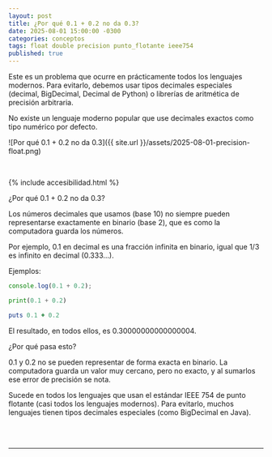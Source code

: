 ```yaml
---
layout: post
title: ¿Por qué 0.1 + 0.2 no da 0.3?
date: 2025-08-01 15:00:00 -0300
categories: conceptos
tags: float double precision punto_flotante ieee754
published: true
---
```


Este es un problema que ocurre en prácticamente todos los lenguajes modernos. Para evitarlo, debemos usar tipos decimales especiales (decimal, BigDecimal, Decimal de Python) o librerías de aritmética de precisión arbitraria.

No existe un lenguaje moderno popular que use decimales exactos como tipo numérico por defecto.

![Por qué 0.1 + 0.2 no da 0.3]({{ site.url }}/assets/2025-08-01-precision-float.png)


&nbsp;

{% include accesibilidad.html %}

¿Por qué 0.1 + 0.2 no da 0.3?

Los números decimales que usamos (base 10) no siempre pueden representarse exactamente en binario (base 2), que es como la computadora guarda los números.

Por ejemplo, 0.1 en decimal es una fracción infinita en binario, igual que 1/3 es infinito en decimal (0.333…).

Ejemplos:

```javascript
console.log(0.1 + 0.2);
```

```python
print(0.1 + 0.2)
```

```ruby
puts 0.1 + 0.2
```

El resultado, en todos ellos, es 0.30000000000000004.

¿Por qué pasa esto?

0.1 y 0.2 no se pueden representar de forma exacta en binario.
La computadora guarda un valor muy cercano, pero no exacto, y al sumarlos ese error de precisión se nota.

Sucede en todos los lenguajes que usan el estándar IEEE 754 de punto flotante (casi todos los lenguajes modernos). Para evitarlo, muchos lenguajes tienen tipos decimales especiales (como BigDecimal en Java).

</div></details>
<br />&nbsp;
<hr />
